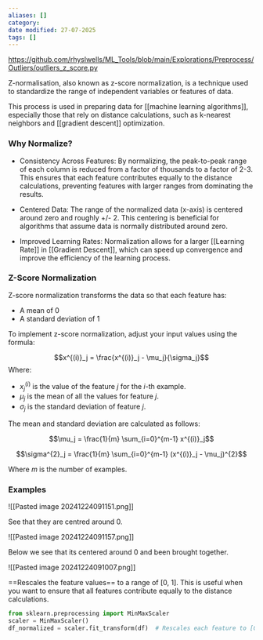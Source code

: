 ```yaml
---
aliases: []
category: 
date modified: 27-07-2025
tags: []
---
```

https://github.com/rhyslwells/ML_Tools/blob/main/Explorations/Preprocess/Outliers/outliers_z_score.py

Z-normalisation, also known as z-score normalization, is a technique used to standardize the range of independent variables or features of data. 

This process is used in preparing data for [[machine learning algorithms]], especially those that rely on distance calculations, such as k-nearest neighbors and [[gradient descent]] optimization.

### Why Normalize?

- Consistency Across Features: By normalizing, the peak-to-peak range of each column is reduced from a factor of thousands to a factor of 2-3. This ensures that each feature contributes equally to the distance calculations, preventing features with larger ranges from dominating the results.
  
- Centered Data: The range of the normalized data (x-axis) is centered around zero and roughly +/- 2. This centering is beneficial for algorithms that assume data is normally distributed around zero.

- Improved Learning Rates: Normalization allows for a larger [[Learning Rate]] in [[Gradient Descent]], which can speed up convergence and improve the efficiency of the learning process.

### Z-Score Normalization

Z-score normalization transforms the data so that each feature has:
- A mean of 0
- A standard deviation of 1

To implement z-score normalization, adjust your input values using the formula:

$$x^{(i)}_j = \frac{x^{(i)}_j - \mu_j}{\sigma_j}$$
Where:
- $x^{(i)}_j$ is the value of the feature $j$ for the $i$-th example.
- $\mu_j$ is the mean of all the values for feature $j$.
- $\sigma_j$ is the standard deviation of feature $j$.

The mean and standard deviation are calculated as follows:

$$\mu_j = \frac{1}{m} \sum_{i=0}^{m-1} x^{(i)}_j$$

$$\sigma^{2}_j = \frac{1}{m} \sum_{i=0}^{m-1} (x^{(i)}_j - \mu_j)^{2}$$

Where $m$ is the number of examples.

### Examples


![[Pasted image 20241224091151.png]]

See that they are centred around 0.

![[Pasted image 20241224091157.png]]

Below we see that its centered around 0 and been brought together.

![[Pasted image 20241224091007.png]]


==Rescales the feature values== to a range of [0, 1]. This is useful when you want to ensure that all features contribute equally to the distance calculations.
```python
from sklearn.preprocessing import MinMaxScaler
scaler = MinMaxScaler()
df_normalized = scaler.fit_transform(df)  # Rescales each feature to [0, 1]
```